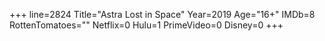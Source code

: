 +++
line=2824
Title="Astra Lost in Space"
Year=2019
Age="16+"
IMDb=8
RottenTomatoes=""
Netflix=0
Hulu=1
PrimeVideo=0
Disney=0
+++

